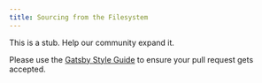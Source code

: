 ```yaml
---
title: Sourcing from the Filesystem
---
```


This is a stub. Help our community expand it.

Please use the [Gatsby Style Guide](/docs/gatsby-style-guide/) to ensure your
pull request gets accepted.
